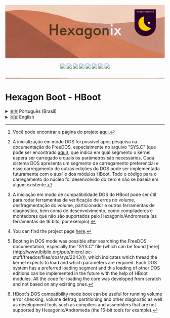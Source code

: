 <p align="center">
<img src="https://github.com/hexagonix/Doc/blob/main/Img/banner.png">
</p>

<div align="center">

![](https://img.shields.io/github/license/hexagonix/HBoot.svg)
![](https://img.shields.io/github/stars/hexagonix/HBoot.svg)
![](https://img.shields.io/github/issues/hexagonix/HBoot.svg)
![](https://img.shields.io/github/issues-closed/hexagonix/HBoot.svg)
![](https://img.shields.io/github/issues-pr/hexagonix/HBoot.svg)
![](https://img.shields.io/github/issues-pr-closed/hexagonix/HBoot.svg)
![](https://img.shields.io/github/downloads/hexagonix/HBoot/total.svg)
![](https://img.shields.io/github/release/hexagonix/HBoot.svg)

</div>

<!-- Vai funcionar como <hr> -->

<img src="https://github.com/hexagonix/Doc/blob/main/Img/hr.png" width="100%" height="2px" />

# Hexagon Boot - HBoot

<details title="Português (Brasil)" align='left'>
<br>
<summary align='left'>🇧🇷 Português (Brasil)</summary>
    
# Inicialização do Hexagon

<div align="justify">
        
Este repositório contém o gerenciador de inicialização MBR do Hexagonix e o Hexagon Boot, responsável por carregar, configurar e executar o Hexagon, bem como oferecer outros recursos.

</div>
    
## Saturno

<div align="justify">
    
O primeiro componente do Hexagonix é o Saturno. Ele é responsável por receber o controle do processo de inicialização realizado pelo BIOS/UEFI e procurar no volume o segundo estágio de inicialização. Para isso, ele implementa um driver para leitura de um sistema de arquivos FAT16. O segundo estágio de inicialização (ver adiante) pode implementar drivers para outros sistemas de arquivos e é responsável por encontrar o Hexagon, carregar módulos HBoot ou carregar um sistema do tipo DOS compatível (versão BETA).

</div>
    
## Hexagon Boot (HBoot)

<div align="justify">
    
O Hexagon Boot (HBoot) é um componente desenvolvido permitir a inicialização do kernel Hexagon. Até então, a inicialização era realizada por apenas um estágio, que definia um ambiente bem básico, carregava o Hexagon na memória e imediatamente passava o controle para ele, fornecendo um conjunto bem pequeno e limitado de parâmetros, uma vez que o código desse estágio fica restrito a 512 bytes, o que limita a realização de diversos testes e processamento de dados. Como o HBoot, foi possível expandir o número de tarefas realizadas antes da execução do Hexagon, além da possibilidade de fornecer mais informações a respeito do ambiente da máquina e de inicialização. Isso é particularmente importante para permitir a criação de uma árvore de dispositivos que pode ser utilizada pelo Hexagon para decidir como manipular cada dispositivo identificado. O HBoot é capaz de verificar quais unidades de disco estão disponíveis na máquina, emitir um tom de inicialização, obter a quantidade de memória RAM disponível instalada e permitir ou não o seguimento do processo de boot de acordo com essa informação. Caso nenhuma interação do usuário seja detectada 3 segundos após todos os testes e atividades essenciais para criar um ambiente de inicialização para o Hexagon, o sistema irá carregar e executar o Hexagon (presente em um arquivo no volume nomeado de **HEXAGON.SIS** no Hexagonix H1 e **HEXAGON** no Hexagonix H2), sendo descarregado da memória. A interação com o HBoot se dá pelo pressionamento da tecla F8 após a respectiva mensagem surgir na tela. 

</div>
    
### Outras funções disponíveis

<div align="justify">

* O HBoot permite o carregamento de módulos no formato HBoot, que podem ser úteis, no futuro, para permitir testes de hardware, como testes de memória e disco, caso os módulos estejam disponíveis no disco. Os módulos podem ser utilizados também para extender as funções do HBoot. A especificação do formato já está disponível e um exemplo pode ser encontrado abaixo. Esses módulos podem ser utilizados para testar dispositivos específicos, obter informações do hardware ou carregar arquivos em sistemas de arquivos não suportados originalmente pelo HBoot.
* No contexto do desenvolvimento do Hexagonix, o HBoot também pode carregar diretamente, a partir de um módulo atualmente built-in (essa função será movida para um módulo standalone o quanto antes) o núcleo do sistema operacional de código livre FreeDOS[^1], para que ferramentas utilitárias já estabelecidas e robustas que sejam executadas em ambiente DOS possam ser executadas sobre o volume e arquivos Hexagonix/Andromeda. O FreeDOS foi escolhido devido a sua característica de kernel composto por um único arquivo, geralmente "KERNEL.SYS"[^2], além da sua distribuição livre e gratuita. Já outros DOS, como o MS-DOS, anterior a versão 7.0, utilizam dois arquivos que devem estar contíguos no disco, e isso não é possível aqui, visto que a instalação do FreeDOS ocorre já em um volume Hexagonix, com a cópia do kernel, interpretador de comando e outros utilitários DOS, sendo que o sistema operacional principal é o Hexagonix/Andromeda, com iniciação opcional do FreeDOS para alguma atividade em especial[^3]. Caso os componentes de sistema do FreeDOS não estejam presentes no disco (a cópia dos arquivos do FreeDOS não faz parte da imagem padrão), a inicialização em modo de compatibilidade DOS não irá ocorrer.

</div>
    
[^1]: Você pode encontrar a página do projeto [aqui](https://www.freedos.org/).
[^2]: A inicialização em modo DOS foi possível após pesquisa na documentação do FreeDOS, especialmente no arquivo "SYS.C" (que pode ser encontrado [aqui](http://www.ibiblio.org/pub/micro/pc-stuff/freedos/files/dos/sys/2043/)), que indica em qual segmento o kernel espera ser carregado e quais os parâmetros são necessários. Cada sistema DOS apresenta um segmento de carregamento preferencial e esse carregamento de outras edições do DOS pode ser implementada futuramente com o auxílio dos módulos HBoot. Todo o código para o carregamento do núcleo foi desenvolvido do zero e não se baseia em algum existente.
[^3]: A iniciação em modo de compatibilidade DOS do HBoot pode ser útil para rodar ferramentas de verificação de erros no volume, desfragmentação do volume, particionador e outras ferramentas de diagnóstico, bem como de desenvolvimento, como compiladores e montadores que não são suportados pelo Hexagonix/Andromeda (as ferramentas de 16 bits, por exemplo).

### Exemplo de módulo HBoot

<div align="justify">
    
Abaixo é possível encontrar um exemplo de implementação de módulo HBoot:

```assembly
;;************************************************************************************
;;
;;    
;;                                Módulo do HBoot
;;        
;;                             Hexagon® Boot - HBoot
;;           
;;                 Copyright © 2020-2021 Felipe Miguel Nery Lunkes
;;                         Todos os direitos reservados
;;                                  
;;************************************************************************************

use16					

;; O módulo deve apresentar um cabeçalho especial de imagem HBoot
;; São 6 bytes, com assinatura (número mágico) e arquitetura alvo

cabecalhoHBoot:

.assinatura:  db "HBOOT"     ;; Assinatura, 5 bytes
.arquitetura: db 01h         ;; Arquitetura (i386), 1 byte

;; Configurar pilha e ponteiro

    cli				   ;; Desativar interrupções
    
    mov ax, 0x2000                 ;; Definir aqui os registradores de pilha
    mov ss, ax
    mov sp, 0
    
    sti				   ;; Habilitar interrupções
     
    clc 

    mov ax, 0x2000                 ;; Definir aqui os registradores de segmento
    mov ds, ax
    mov es, ax
    
    sti                            ;; Habilitar as interrupções

;; Seu código aqui

```

### Sistemas de arquivos suportados

* FAT16B
* FAT12 (em desenvolvimento)

Novos sistemas de arquivos serão implementados no futuro.

</div>
    
### Reportar bugs

<div align="justify">
    
O HBoot ganhou muita complexidade desde o início de seu desenvolvimento, em 2020. Devido a esse aumento de código e a natureza de sua operação (16-bit), bugs podem ser encontrados. Os mesmos podem ser reportados no repositório ou por email, disponível no final deste arquivo.

</div>
    
</details>

<details title="English" align='left'>
<br>
<summary align='left'>🇬🇧 English</summary>
    
# Hexagon initialization

<div align="justify">
        
This repository contains the Hexagonix MBR boot manager and Hexagon Boot, which is responsible for loading, configuring, and running Hexagon, as well as offering other features.

</div>
    
## Saturno

<div align="justify">
    
The first component of Hexagonix is the Saturno. It is responsible for taking control of the boot process performed by the BIOS/UEFI and looking in the volume for the second boot stage. For that, it implements a driver for reading a FAT16 file system. The second boot stage (see below) can implement drivers for other file systems and is responsible for finding Hexagon, loading HBoot modules or loading a compatible DOS-like system (BETA version).

</div>
    
## Hexagon Boot (HBoot)

<div align="justify">
    
Hexagon Boot (HBoot) is a component designed to allow booting the Hexagon kernel. Until then, initialization was performed by just one stage, which defined a very basic environment, loaded Hexagon into memory and immediately passed control to it, providing a very small and limited set of parameters, since the code at this stage is restricted to 512 bytes, which limits the performance of various tests and data processing. With HBoot, it was possible to expand the number of tasks performed before running Hexagon, as well as the possibility to provide more information about the machine and boot environment. This is particularly important to allow the creation of a device tree that Hexagon can use to decide how to handle each identified device. HBoot is able to check which disk drives are available on the machine, emit a boot tone, obtain the amount of available RAM memory installed and allow or not to proceed with the boot process according to this information. If no user interaction is detected 3 seconds after all tests and activities essential to create a boot environment for Hexagon, the system will load and run Hexagon (present in a file on the volume named **HEXAGON.SIS** on Hexagonix H1 and **HEXAGON** on Hexagonix H2), being unloaded from memory. The interaction with HBoot takes place by pressing the F8 key after the respective message appears on the screen.

</div>
    
### Other functions available

<div align="justify">

* HBoot allows loading modules in HBoot format, which may be useful in the future to allow hardware tests such as memory and disk tests if modules are available on disk. The modules can also be used to extend the functions of HBoot. The format specification is now available and an example can be found below. These modules can be used to test specific devices, obtain hardware information, or load files into file systems not originally supported by HBoot.
* In the context of Hexagonix development, HBoot can also directly load, from a currently built-in module (this function will be moved to a standalone module as soon as possible) the core of the FreeDOS[^4] open source operating system , so that established and robust utility tools that run in a DOS environment can run on the Hexagonix/Andromeda volume and files. FreeDOS was chosen because of its kernel feature consisting of a single file, usually "KERNEL.SYS"[^5], in addition to its free distribution. Other DOS, such as MS-DOS, prior to version 7.0, use two files that must be contiguous on the disk, and this is not possible here, since the installation of FreeDOS takes place on a Hexagonix volume, with the kernel copy , command interpreter, and other DOS utilities, with the main operating system being Hexagonix/Andromeda, with optional launch of FreeDOS for some special activity[^6]. If the FreeDOS system components are not present on the disk (copying the FreeDOS files is not part of the default image), booting in DOS compatibility mode will not occur.

</div>

[^4]: You can find the project page [here](https://www.freedos.org/).
[^5]: Booting in DOS mode was possible after searching the FreeDOS documentation, especially the "SYS.C" file (which can be found [here](http://www.ibiblio.org/pub/micro/ pc-stuff/freedos/files/dos/sys/2043/)), which indicates which thread the kernel expects to load and which parameters are required. Each DOS system has a preferred loading segment and this loading of other DOS editions can be implemented in the future with the help of HBoot modules. All the code for loading the core was developed from scratch and not based on any existing ones.
[^6]: HBoot's DOS compatibility mode boot can be useful for running volume error checking, volume defrag, partitioning and other diagnostic as well as development tools such as compilers and assemblers that are not supported by Hexagonix/Andromeda (the 16-bit tools for example).

### HBoot module example

<div align="justify">
    
Below you can find an example of an HBoot module implementation:

```assembly
;;************************************************ ***************************************
;;
;;
;; HBoot module
;;
;; Hexagon® Boot - HBoot
;;
;; Copyright © 2020-2021 Felipe Miguel Nery Lunkes
;; All rights reserved
;;
;;************************************************ ***************************************

use16

;; The module must have a special HBoot image header
;; It's 6 bytes, with signature (magic number) and target architecture

headerHBoot:

.signature: db "HBOOT" ;; Signature, 5 bytes
.architecture: db 01h ;; Architecture (i386), 1 byte

;; Configure stack and pointer

cli ;; disable interrupts
    
    mov ax, 0x2000 ;; Define stack registers here
    mov ss, ax
    mov sp, 0
    
    sti;; Enable interrupts
     
    clc

    mov ax, 0x2000 ;; Define segment registers here
    mov ds, ax
    mov es, ax
    
    sti ;; Enable interrupts

;; your code here

```

### Supported file systems

* FAT16B
* FAT12 (under development)

New file systems will be implemented in the future.

</div>
    
### Report bugs

<div align="justify">
    
HBoot has gained a lot of complexity since the beginning of its development in 2020. Due to this increase in code and the nature of its operation (16-bit), bugs can be found. They can be reported in the repository or by email, available at the end of this file.

</div>
    
</details>

<!--

Versão deste arquivo: 2.0

-->
